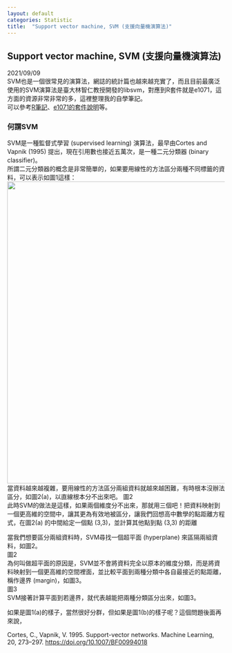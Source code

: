 ```yaml
---
layout: default
categories: Statistic
title:  "Support vector machine, SVM (支援向量機演算法)"
---  
```

## Support vector machine, SVM (支援向量機演算法)   
2021/09/09  
SVM也是一個很常見的演算法，網誌的統計篇也越來越充實了，而且目前最廣泛使用的SVM演算法是臺大林智仁教授開發的libsvm，對應到R套件就是e1071，這方面的資源非常非常的多，這裡整理我的自學筆記。  
可以參考<a href="https://rpubs.com/skydome20/R-Note14-SVM-SVR" target="_blank">R筆記</a>、<a href="https://cran.r-project.org/web/packages/e1071/e1071.pdf" target="_blank">e1071的套件說明</a>等。  
  
### 何謂SVM  
SVM是一種監督式學習 (supervised learning) 演算法，最早由Cortes and Vapnik (1995) 提出，現在引用數也接近五萬次，是一種二元分類器 (binary classifier)。  
所謂二元分類器的概念是非常簡單的，如果要用線性的方法區分兩種不同標籤的資料，可以表示如圖1這樣：   
<img src="https://lloydychuang.github.io/assets/RF1.jpg" width="700">   
當資料越來越複雜，要用線性的方法區分兩組資料就越來越困難，有時根本沒辦法區分，如圖2(a)，以直線根本分不出來吧。
圖2   
此時SVM的做法是這樣，如果兩個維度分不出來，那就用三個吧！把資料映射到一個更高維的空間中，讓其更為有效地被區分，讓我們回想高中數學的點距離方程式，在圖2(a) 的中間給定一個點 (3,3)，並計算其他點到點 (3,3) 的距離

當我們想要區分兩組資料時，SVM尋找一個超平面 (hyperplane) 來區隔兩組資料，如圖2。  
圖2  
為何叫做超平面的原因是，SVM並不會將資料完全以原本的維度分類，而是將資料映射到一個更高維的空間裡面，並比較平面到兩種分類中各自最接近的點距離，稱作邊界 (margin)，如圖3。  
圖3  
SVM接著計算平面到若邊界，就代表越能把兩種分類區分出來，如圖3。  
  
如果是圖1(a)的樣子，當然很好分群，但如果是圖1(b)的樣子呢？這個問題後面再來說，

Cortes, C., Vapnik, V. 1995. Support-vector networks. Machine Learning, 20, 273–297. <a href="https://doi.org/10.1007/BF00994018" target="_blank">https://doi.org/10.1007/BF00994018</a>
